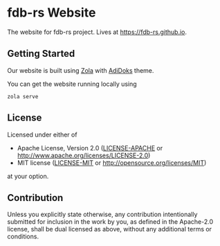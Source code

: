 # fdb-rs Website

The website for fdb-rs project. Lives at https://fdb-rs.github.io.

## Getting Started

Our website is built using [Zola](https://www.getzola.org/) with
[AdiDoks](https://github.com/aaranxu/adidoks) theme.

You can get the website running locally using

```
zola serve
```

## License

Licensed under either of

 * Apache License, Version 2.0 ([LICENSE-APACHE](LICENSE-APACHE) or
   http://www.apache.org/licenses/LICENSE-2.0)
 * MIT license ([LICENSE-MIT](LICENSE-MIT) or
   http://opensource.org/licenses/MIT)

at your option.

## Contribution

Unless you explicitly state otherwise, any contribution intentionally
submitted for inclusion in the work by you, as defined in the
Apache-2.0 license, shall be dual licensed as above, without any
additional terms or conditions.


